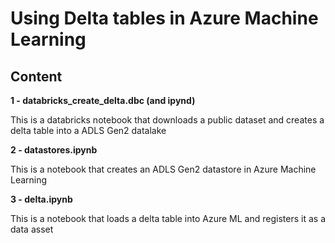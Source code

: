 # Using Delta tables in Azure Machine Learning

## Content

**1 - databricks_create_delta.dbc (and ipynd)**

This is a databricks notebook that downloads a public dataset and creates a delta table into a ADLS Gen2 datalake

**2 - datastores.ipynb**

This is a notebook that creates an ADLS Gen2 datastore in Azure Machine Learning

**3 - delta.ipynb**

This is a notebook that loads a delta table into Azure ML and registers it as a data asset
